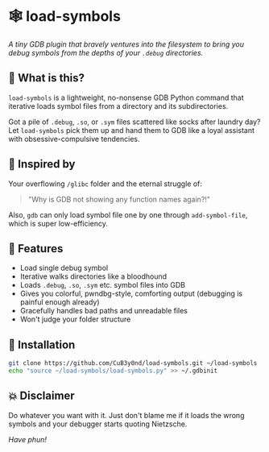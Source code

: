 # :spider_web: load-symbols

*A tiny GDB plugin that bravely ventures into the filesystem to bring you debug symbols from the depths of your `.debug` directories.*

## :thinking: What is this?

`load-symbols` is a lightweight, no-nonsense GDB Python command that iterative loads symbol files from a directory and its subdirectories.

Got a pile of `.debug`, `.so`, or `.sym` files scattered like socks after laundry day? Let `load-symbols` pick them up and hand them to GDB like a loyal assistant with obsessive-compulsive tendencies.

## :thought_balloon: Inspired by

Your overflowing `/glibc` folder and the eternal struggle of:

> "Why is GDB not showing any function names again?!"

Also, `gdb` can only load symbol file one by one through `add-symbol-file`, which is super low-efficiency.

## :dart: Features

- Load single debug symbol
- Iterative walks directories like a bloodhound
- Loads `.debug`, `.so`, `.sym` etc. symbol files into GDB
- Gives you colorful, pwndbg-style, comforting output (debugging is painful enough already)
- Gracefully handles bad paths and unreadable files
- Won't judge your folder structure

## :bookmark: Installation

```bash
git clone https://github.com/CuB3y0nd/load-symbols.git ~/load-symbols
echo "source ~/load-symbols/load-symbols.py" >> ~/.gdbinit
```

## :boom: Disclaimer

Do whatever you want with it. Just don't blame me if it loads the wrong symbols and your debugger starts quoting Nietzsche.

*Have phun!*
